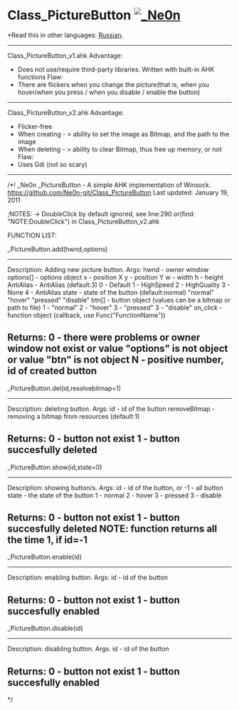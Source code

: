 # Class_PictureButton [![_Ne0n](https://cdn.rawgit.com/sindresorhus/awesome/d7305f38d29fed78fa85652e3a63e154dd8e8829/media/badge.svg)](https://github.com/Ne0n-git)

*Read this in other languages: [Russian](README.ru.md).

------------------------------------------------------------------------------------
Class_PictureButton_v1.ahk
Advantage:
- Does not use/require third-party libraries. Written with built-in AHK functions
Flaw:
- There are flickers when you change the picture(that is, when you hover/when you press / when you disable / enable the button)


------------------------------------------------------------------------------------
Class_PictureButton_v2.ahk
Advantage:
- Flicker-free
- When creating - > ability to set the image as Bitmap, and the path to the image
- When deleting - > ability to clear Bitmap, thus free up memory, or not
Flaw:
- Uses Gdi (not so scary)

------------------------------------------------------------------------------------


/*! _Ne0n
    _PictureButton - A simple AHK implementation of Winsock.
    https://github.com/Ne0n-git/Class_PictureButton
    Last updated: January 19, 2011






;NOTES:
	-> DoubleClick by default ignored, see line:290 or(find: "NOTE:DoubleClick") in Class_PictureButton_v2.ahk


FUNCTION LIST:


_PictureButton.add(hwnd,options)
________________________________________

Description: Adding new picture button.
Args:
    hwnd - owner window
    options[] - options object
        x     - position X
        y     - position Y
        w     - width
        h     - height
    	AntiAlias - AntiAlias (default:3)
	   		0 - Default
			1 - HighSpeed
			2 - HighQuality
			3 - None
			4 - AntiAlias
        state - state of the button (default:normal)
        	"normal"
        	"hover"
        	"pressed"
        	"disable"
        btn[] - button object (values can be a bitmap or path to file)
            1 - "normal"
            2 - "hover"
            3 - "pressed"
            3 - "disable"
        on_click - function object (callback, use Func("FunctionName"))

Returns:
    0 - there were problems
        or owner window not exist
        or value "options" is not object
        or value "btn" is not object
    N - positive number, id of created button
----------------------------------------





_PictureButton.del(id,resolvebitmap=1)
________________________________________

Description: deleting button.
Args:
    id - id of the button
    removeBitmap - removing a bitmap from resources (default:1)

Returns:
    0 - button not exist
    1 - button succesfully deleted
----------------------------------------





_PictureButton.show(id,state=0)
________________________________________

Description: showing button/s.
Args:
    id - id of the button, or -1 - all button
    state - the state of the button
        1 - normal
        2 - hover
        3 - pressed
        3 - disable

Returns:
    0 - button not exist
    1 - button succesfully deleted
NOTE: function returns all the time 1, if id=-1
----------------------------------------





_PictureButton.enable(id)
________________________________________

Description: enabling button.
Args:
    id - id of the button

Returns:
    0 - button not exist
    1 - button succesfully enabled
----------------------------------------





_PictureButton.disable(id)
________________________________________

Description: disabling button.
Args:
    id - id of the button

Returns:
    0 - button not exist
    1 - button succesfully enabled
----------------------------------------
*/
